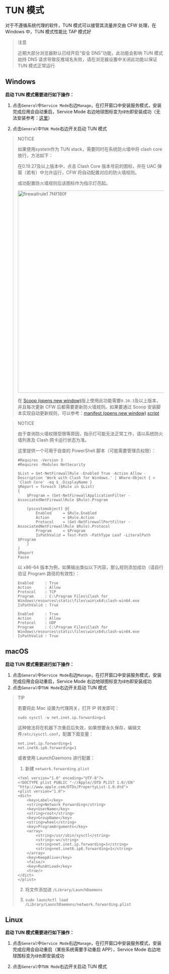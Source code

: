 # TUN 模式

对于不遵循系统代理的软件，TUN 模式可以接管其流量并交由 CFW 处理，在 Windows 中，TUN 模式性能比 TAP 模式好

> 注意
> 
> 近期大部分浏览器默认已经开启“安全 DNS”功能，此功能会影响 TUN 模式劫持 DNS 请求导致反推域名失败，请在浏览器设置中关闭此功能以保证 TUN 模式正常运行

## Windows

**启动 TUN 模式需要进行如下操作：**

1. 点击`General`中`Service Mode`右边`Manage`，在打开窗口中安装服务模式，安装完成应用会自动重启，Service Mode 右边地球图标变为`绿色`即安装成功（无法安装参考：[这里]()）

2. 点击`General`中`TUN Mode`右边开关启动 TUN 模式

> NOTICE
>
> 如果使用system作为 TUN stack，需要同时在系统防火墙中将 clash core 放行，方法如下：
>
> 在0.19.27及以上版本中，点击 Clash Core 版本号前的图标，并在 UAC 弹窗（若有）中允许运行，CFW 将自动配置对应的防火墙规则。
>
> 成功配置防火墙规则后该图标作为指示灯亮起。
>
> <img width="642" alt="firewallrule1 7f4f180f" src="https://github.com/Z-Siqi/Clash-for-Windows_Chinese/assets/77391690/262dec50-0f11-489e-ad8e-241c86753cc8">
>
> 在 [Scoop (opens new window)](https://scoop.sh/)版上使用此功能需要`0.20.3`及以上版本，并且每次更新 CFW 后都需要更新防火墙规则。如果要通过 Scoop 安装脚本实现自动更新规则，可以参考：[manifest (opens new window)](https://github.com/AkariiinMKII/Scoop4kariiin/blob/440f19c6c1cc70176e04221d16c8e806255ca325/bucket/ClashforWindows.json#L49-L70) [script](https://github.com/AkariiinMKII/Scoop4kariiin/blob/440f19c6c1cc70176e04221d16c8e806255ca325/scripts/ClashforWindows/update-firewall-rules.ps1#L1-L22)

> NOTICE
> 
> 由于查询防火墙权限受限等原因，指示灯可能无法正常工作，请以系统防火墙列表及 Clash 网卡运行状态为准。
>
> 这里提供一个可用于自查的 PowerShell 脚本（可能需要管理员权限）：
>
> ```
> #Requires -Version 3
> #Requires -Modules NetSecurity
> 
> $List = Get-NetFirewallRule -Enabled True -Action Allow -Description 'Work with Clash for Windows.' | Where-Object { > 'Clash Core' -eq $_.DisplayName }
> $Report = foreach ($Rule in $List)
> {
>     $Program = (Get-NetFirewallApplicationFilter -AssociatedNetFirewallRule $Rule).Program
> 
>     [pscustomobject] @{
>         Enabled     = $Rule.Enabled
>         Action      = $Rule.Action
>         Protocol    = (Get-NetFirewallPortFilter -AssociatedNetFirewallRule $Rule).Protocol
>         Program     = $Program
>         IsPathValid = Test-Path -PathType Leaf -LiteralPath $Program
>     }
> }
> $Report
> Pause
> ```
>
> 以 x86-64 版本为例，如果输出类似以下内容，那么规则添加成功（请自行验证 Program 路径的有效性）：
> 
> ```
> Enabled     : True
> Action      : Allow
> Protocol    : TCP
> Program     : C:\Program Files\Clash for Windows\resources\static\files\win\x64\clash-win64.exe
> IsPathValid : True
> 
> Enabled     : True
> Action      : Allow
> Protocol    : UDP
> Program     : C:\Program Files\Clash for Windows\resources\static\files\win\x64\clash-win64.exe
> IsPathValid : True
> ```

## macOS

**启动 TUN 模式需要进行如下操作：**

1. 点击`General`中`Service Mode`右边`Manage`，在打开窗口中安装服务模式，安装完成应用会自动重启，Service Mode 右边地球图标变为`绿色`即安装成功
2. 点击`General`中`TUN Mode`右边开关启动 TUN 模式

> TIP
>
> 若要将此 Mac 设置为代理网关，打开 IP 转发即可：
> ```
> sudo sysctl -w net.inet.ip.forwarding=1
> ```
> 这种做法将在机器下次重启后失效，如果想要永久保存，编辑文件`/etc/sysctl.conf`，配置下面变量：
>
> ```
> net.inet.ip.forwarding=1
> net.inet6.ip6.forwarding=1
> ```
> 或者使用 LaunchDaemons 进行配置：
> 
> 1. 新建 `network.forwarding.plist`
> ```
> <?xml version="1.0" encoding="UTF-8"?>
> <!DOCTYPE plist PUBLIC "-//Apple//DTD PLIST 1.0//EN" "http://www.apple.com/DTDs/PropertyList-1.0.dtd">
> <plist version="1.0">
> <dict>
>     <key>Label</key>
>     <string>Network Forwarding</string>
>     <key>UserName</key>
>     <string>root</string>
>     <key>GroupName</key>
>     <string>wheel</string>
>     <key>ProgramArguments</key>
>     <array>
>         <string>/usr/sbin/sysctl</string>
>         <string>-w</string>
>         <string>net.inet.ip.forwarding=1</string>
>         <string>net.inet6.ip6.forwarding=1</string>
>     </array>
>     <key>KeepAlive</key>
>     <false/>
>     <key>RunAtLoad</key>
>     <true/>
> </dict>
> </plist>
> ```
>
> 2. 将文件添加进 `/Library/LaunchDaemons`
> 
> 3. `sudo launchctl load /Library/LaunchDaemons/network.forwarding.plist`

## Linux

**启动 TUN 模式需要进行如下操作：**

1. 点击`General`中`Service Mode`右边`Manage`，在打开窗口中安装服务模式，安装完成应用会自动重启（某些系统需要手动重启 APP），Service Mode 右边地球图标变为`绿色`即安装成功

2. 点击`General`中`TUN Mode`右边开关启动 TUN 模式

